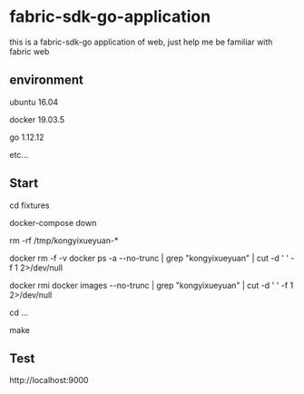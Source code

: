 # fabric-sdk-go-application
this is a fabric-sdk-go application of web, just help me be familiar with fabric web


## environment
ubuntu 16.04

docker 19.03.5

go 1.12.12

etc...


## Start
cd fixtures

docker-compose down

rm -rf /tmp/kongyixueyuan-*

docker rm -f -v docker ps -a --no-trunc | grep "kongyixueyuan" | cut -d ' ' -f 1 2>/dev/null

docker rmi docker images --no-trunc | grep "kongyixueyuan" | cut -d ' ' -f 1 2>/dev/null

cd …

make


## Test
http://localhost:9000
